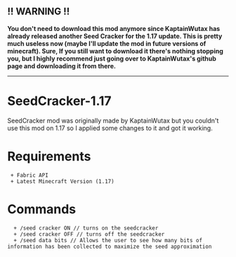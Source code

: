 ## !! WARNING !! ##

**You don't need to download this mod anymore since KaptainWutax has already released another Seed Cracker for the 1.17 update. This is pretty much useless now (maybe I'll update the mod in future versions of minecraft). Sure, If you still want to download it there's nothing stopping you, but I highly recommend just going over to KaptainWutax's github page and downloading it from there.**

<hr>




# SeedCracker-1.17
SeedCracker mod was originally made by KaptainWutax but you couldn't use this mod on 1.17 so I applied some changes to it and got it working. 

# Requirements
```
 + Fabric API
 + Latest Minecraft Version (1.17)
```

# Commands 
```
  + /seed cracker ON // turns on the seedcracker
  + /seed cracker OFF // turns off the seedcracker
  + /seed data bits // Allows the user to see how many bits of information has been collected to maximize the seed approximation
 ```


